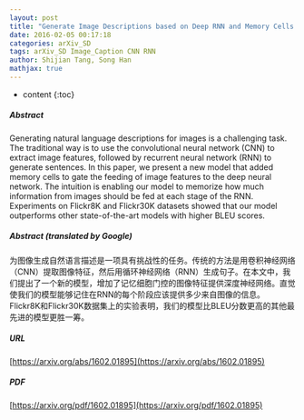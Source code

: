 ```yaml
---
layout: post
title: "Generate Image Descriptions based on Deep RNN and Memory Cells for Images Features"
date: 2016-02-05 00:17:18
categories: arXiv_SD
tags: arXiv_SD Image_Caption CNN RNN
author: Shijian Tang, Song Han
mathjax: true
---
```


* content
{:toc}

##### Abstract
Generating natural language descriptions for images is a challenging task. The traditional way is to use the convolutional neural network (CNN) to extract image features, followed by recurrent neural network (RNN) to generate sentences. In this paper, we present a new model that added memory cells to gate the feeding of image features to the deep neural network. The intuition is enabling our model to memorize how much information from images should be fed at each stage of the RNN. Experiments on Flickr8K and Flickr30K datasets showed that our model outperforms other state-of-the-art models with higher BLEU scores.

##### Abstract (translated by Google)
为图像生成自然语言描述是一项具有挑战性的任务。传统的方法是用卷积神经网络（CNN）提取图像特征，然后用循环神经网络（RNN）生成句子。在本文中，我们提出了一个新的模型，增加了记忆细胞门控的图像特征提供深度神经网络。直觉使我们的模型能够记住在RNN的每个阶段应该提供多少来自图像的信息。 Flickr8K和Flickr30K数据集上的实验表明，我们的模型比BLEU分数更高的其他最先进的模型更胜一筹。

##### URL
[https://arxiv.org/abs/1602.01895](https://arxiv.org/abs/1602.01895)

##### PDF
[https://arxiv.org/pdf/1602.01895](https://arxiv.org/pdf/1602.01895)

